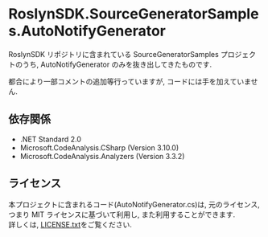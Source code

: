 # RoslynSDK.SourceGeneratorSamples.AutoNotifyGenerator

RoslynSDK リポジトリに含まれている SourceGeneratorSamples プロジェクトのうち, AutoNotifyGenerator のみを抜き出してきたものです.

都合により一部コメントの追加等行っていますが, コードには手を加えていません.

## 依存関係

- .NET Standard 2.0
- Microsoft.CodeAnalysis.CSharp (Version 3.10.0)
- Microsoft.CodeAnalysis.Analyzers (Version 3.3.2)

## ライセンス

本プロジェクトに含まれるコード(AutoNotifyGenerator.cs)は, 元のライセンス, つまり MIT ライセンスに基づいて利用し, また利用することができます.  
詳しくは, [LICENSE.txt](./LICENSE.txt)をご覧ください.
